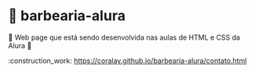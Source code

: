 # :barber: barbearia-alura


:construction: Web page que está sendo desenvolvida nas aulas de HTML e CSS da Alura :construction:

:construction_work: https://coralay.github.io/barbearia-alura/contato.html

